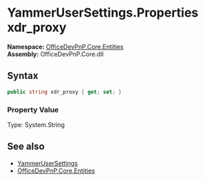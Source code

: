 # YammerUserSettings.Properties xdr_proxy
**Namespace:** [OfficeDevPnP.Core.Entities](OfficeDevPnP.Core.Entities.md)  
**Assembly:** OfficeDevPnP.Core.dll  
## Syntax
```C#
public string xdr_proxy { get; set; }
```

### Property Value
Type: System.String  

## See also
- [YammerUserSettings](OfficeDevPnP.Core.Entities.YammerUserSettings.md) 
- [OfficeDevPnP.Core.Entities](OfficeDevPnP.Core.Entities.md)

